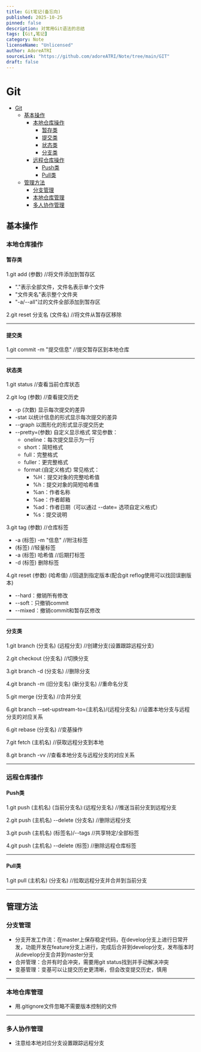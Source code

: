 ```yaml
---
title: Git笔记(备忘向)
published: 2025-10-25
pinned: false
description: 对常用Git语法的总结
tags: [Git,笔记]
category: Note
licenseName: "Unlicensed"
author: AdoreATRI
sourceLink: "https://github.com/adoreATRI/Note/tree/main/GIT"
draft: false
---
```


# Git
- [Git](#git)
  - [基本操作](#基本操作)
    - [本地仓库操作](#本地仓库操作)
      - [暂存类](#暂存类)
      - [提交类](#提交类)
      - [状态类](#状态类)
      - [分支类](#分支类)
    - [远程仓库操作](#远程仓库操作)
      - [Push类](#push类)
      - [Pull类](#pull类)
  - [管理方法](#管理方法)
    - [分支管理](#分支管理)
    - [本地仓库管理](#本地仓库管理)
    - [多人协作管理](#多人协作管理)
   

## 基本操作
### 本地仓库操作
#### 暂存类
1.git add (参数) //将文件添加到暂存区
- "."表示全部文件，文件名表示单个文件
- "文件夹名"表示整个文件夹
- "-a/--all"过的文件全部添加到暂存区

2.git reset 分支名 (文件名) //将文件从暂存区移除

----

#### 提交类
1.git commit -m "提交信息" //提交暂存区到本地仓库

----

#### 状态类
1.git status //查看当前仓库状态

2.git log (参数) //查看提交历史
- \-p (次数) 显示每次提交的差异
- \-stat 以统计信息的形式显示每次提交的差异
- \--graph 以图形化的形式显示提交历史
- \--pretty=(参数) 自定义显示格式
常见参数：
    - oneline：每次提交显示为一行
    - short：简短格式
    - full：完整格式
    - fuller：更完整格式
    - format:(自定义格式)
常见格式：
      - %H：提交对象的完整哈希值
      - %h：提交对象的简短哈希值
      - %an：作者名称
      - %ae：作者邮箱
      - %ad：作者日期（可以通过 --date= 选项自定义格式）
      - %s：提交说明

3.git tag (参数) //仓库标签
- \-a (标签) \-m "信息" //附注标签
- (标签) //轻量标签
- \-a (标签) 哈希值 //后期打标签
- \-d (标签) 删除标签

4.git reset (参数) (哈希值) //回退到指定版本(配合git reflog使用可以找回误删版本)
- \--hard：撤销所有修改
- \--soft：只撤销commit
- \--mixed：撤销commit和暂存区修改

----

#### 分支类
1.git branch (分支名) (远程分支) //创建分支(设置跟踪远程分支)

2.git checkout (分支名) //切换分支

3.git branch -d (分支名) //删除分支

4.git branch -m (旧分支名) (新分支名) //重命名分支

5.git merge (分支名) //合并分支

6.git branch --set-upstream-to=(主机名)/(远程分支名) //设置本地分支与远程分支的对应关系

6.git rebase (分支名) //变基操作

7.git fetch (主机名) //获取远程分支到本地

8.git branch -vv //查看本地分支与远程分支的对应关系

----

### 远程仓库操作
#### Push类
1.git push (主机名) (当前分支名):(远程分支名) //推送当前分支到远程分支

2.git push (主机名) --delete (分支名) //删除远程分支

3.git push (主机名) (标签名)/--tags //共享特定/全部标签

4.git push (主机名) --delete (标签) //删除远程仓库标签

----

#### Pull类
1.git pull (主机名) (分支名) //拉取远程分支并合并到当前分支

----

## 管理方法
### 分支管理
- 分支开发工作流：在master上保存稳定代码，在develop分支上进行日常开发，功能开发在feature分支上进行，完成后合并到develop分支，发布版本时从develop分支合并到master分支
- 合并管理：合并有时会冲突，需要用git status找到并手动解决冲突
- 变基管理：变基可以让提交历史更清晰，但会改变提交历史，慎用

----

### 本地仓库管理
- 用.gitignore文件忽略不需要版本控制的文件

----

### 多人协作管理
- 注意给本地对应分支设置跟踪远程分支